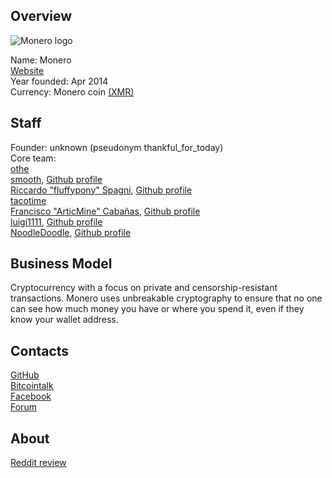 ## Overview
![Monero logo](../projects/logo/monero.png)  
    
   Name: Monero  
   [Website](http://www.monero.cc/)  
   Year founded: Apr 2014  
   Currency: Monero coin [(XMR)](https://coinmarketcap.com/currencies/monero/) 
## Staff 
   Founder: unknown (pseudonym thankful_for_today)  
   Core team:  
	[othe](othe@getmonero.org)  
	[smooth](smooth@getmonero.org), [Github profile](https://github.com/iamsmooth)  
	[Riccardo "fluffypony" Spagni](ric@getmonero.org), [Github profile](https://github.com/fluffypony)  
	[tacotime](tacotime@getmonero.org)  
	[Francisco "ArticMine" Cabañas](articmine@getmonero.org), [Github profile](https://github.com/luigi1111)  
	[luigi1111](luigi1111@getmonero.org), [Github profile](https://github.com/luigi1111)  
	[NoodleDoodle](noodledoodle@getmonero.org), [Github profile](https://github.com/NoodleDoodleNoodleDoodleNoodleDoodleNoo)  
    
## Business Model
   Cryptocurrency with a focus on private and censorship-resistant transactions.
Monero uses unbreakable cryptography to ensure that no one can see how much money you have or where you spend it, even if they know your wallet address.
	
## Contacts
   [GitHub](https://github.com/monero-project/)  
   [Bitcointalk](https://bitcointalk.org/index.php?topic=583449.0)  
   [Facebook](https://www.facebook.com/monerocurrency)  
   [Forum](https://forum.getmonero.org/)   
## About 
   [Reddit review](https://www.reddit.com/r/Monero/comments/668rl4/xmrto_review/) 




